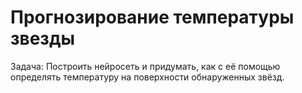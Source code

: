 # Прогнозирование температуры звезды
Задача: Построить нейросеть и придумать, как с её помощью определять температуру на поверхности обнаруженных звёзд.
